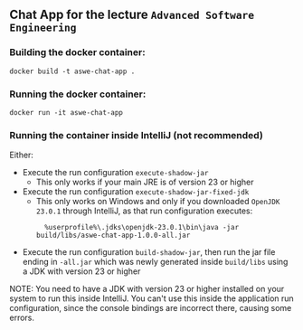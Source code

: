 ## Chat App for the lecture `Advanced Software Engineering`

### Building the docker container: 
```shell
docker build -t aswe-chat-app .
```

### Running the docker container:
```shell
docker run -it aswe-chat-app
```

### Running the container inside IntelliJ (not recommended)
Either:
- Execute the run configuration `execute-shadow-jar`
  - This only works if your main JRE is of version 23 or higher
- Execute the run configuration `execute-shadow-jar-fixed-jdk`
  - This only works on Windows and only if you downloaded `OpenJDK 23.0.1` through IntelliJ, as that run configuration executes:
      ```shell
        %userprofile%\.jdks\openjdk-23.0.1\bin\java -jar build/libs/aswe-chat-app-1.0.0-all.jar
      ```
- Execute the run configuration `build-shadow-jar`, then run the jar file ending in `-all.jar` which was newly generated inside `build/libs` using a JDK with version 23 or higher

NOTE: You need to have a JDK with version 23 or higher installed on your system to run this inside IntelliJ.
You can't use this inside the application run configuration, since the console bindings are incorrect there, causing some errors.